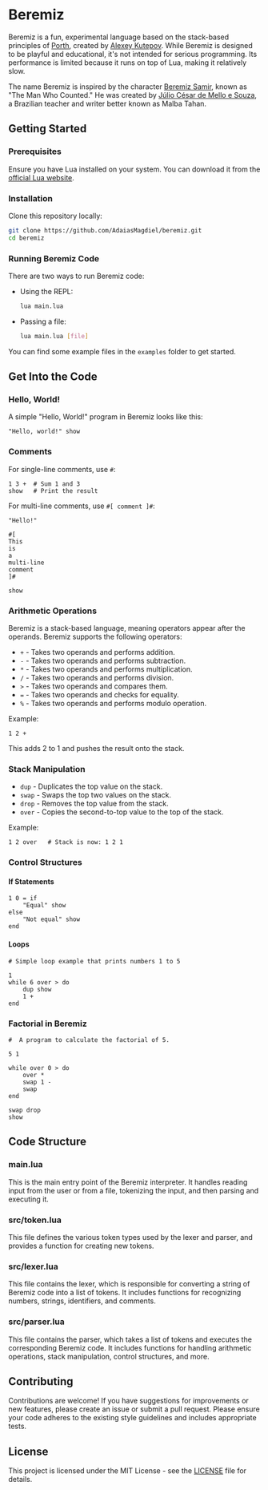 # Beremiz

Beremiz is a fun, experimental language based on the stack-based principles of [Porth](https://gitlab.com/tsoding/porth), created by [Alexey Kutepov](https://twitch.tv/tsoding). While Beremiz is designed to be playful and educational, it's not intended for serious programming. Its performance is limited because it runs on top of Lua, making it relatively slow.

The name Beremiz is inspired by the character [Beremiz Samir](https://en.wikipedia.org/wiki/Beremiz_Samir), known as "The Man Who Counted." He was created by [Júlio César de Mello e Souza](https://en.wikipedia.org/wiki/J%C3%BAlio_C%C3%A9sar_de_Mello_e_Souza), a Brazilian teacher and writer better known as Malba Tahan.

## Getting Started

### Prerequisites

Ensure you have Lua installed on your system. You can download it from the [official Lua website](https://www.lua.org/download.html).

### Installation

Clone this repository locally:

```bash
git clone https://github.com/AdaiasMagdiel/beremiz.git
cd beremiz
```

### Running Beremiz Code

There are two ways to run Beremiz code:

- Using the REPL:
  ```bash
  lua main.lua
  ```

- Passing a file:
  ```bash
  lua main.lua [file]
  ```

You can find some example files in the `examples` folder to get started.

## Get Into the Code

### Hello, World!

A simple "Hello, World!" program in Beremiz looks like this:

```beremiz
"Hello, world!" show
```

### Comments

For single-line comments, use `#`:

```beremiz
1 3 +  # Sum 1 and 3
show   # Print the result
```

For multi-line comments, use `#[ comment ]#`:

```beremiz
"Hello!"

#[
This
is
a
multi-line
comment
]#

show
```

### Arithmetic Operations

Beremiz is a stack-based language, meaning operators appear after the operands. Beremiz supports the following operators:

- `+` - Takes two operands and performs addition.
- `-` - Takes two operands and performs subtraction.
- `*` - Takes two operands and performs multiplication.
- `/` - Takes two operands and performs division.
- `>` - Takes two operands and compares them.
- `=` - Takes two operands and checks for equality.
- `%` - Takes two operands and performs modulo operation.

Example:

```beremiz
1 2 +
```

This adds 2 to 1 and pushes the result onto the stack.

### Stack Manipulation

- `dup` - Duplicates the top value on the stack.
- `swap` - Swaps the top two values on the stack.
- `drop` - Removes the top value from the stack.
- `over` - Copies the second-to-top value to the top of the stack.

Example:

```beremiz
1 2 over   # Stack is now: 1 2 1
```

### Control Structures

#### If Statements

```beremiz
1 0 = if
    "Equal" show
else
    "Not equal" show
end
```

#### Loops

```beremiz
# Simple loop example that prints numbers 1 to 5

1
while 6 over > do
    dup show
    1 +
end
```

### Factorial in Beremiz

```beremiz
#  A program to calculate the factorial of 5.

5 1

while over 0 > do
    over *
    swap 1 -
    swap
end

swap drop
show
```

## Code Structure

### main.lua

This is the main entry point of the Beremiz interpreter. It handles reading input from the user or from a file, tokenizing the input, and then parsing and executing it.

### src/token.lua

This file defines the various token types used by the lexer and parser, and provides a function for creating new tokens.

### src/lexer.lua

This file contains the lexer, which is responsible for converting a string of Beremiz code into a list of tokens. It includes functions for recognizing numbers, strings, identifiers, and comments.

### src/parser.lua

This file contains the parser, which takes a list of tokens and executes the corresponding Beremiz code. It includes functions for handling arithmetic operations, stack manipulation, control structures, and more.

## Contributing

Contributions are welcome! If you have suggestions for improvements or new features, please create an issue or submit a pull request. Please ensure your code adheres to the existing style guidelines and includes appropriate tests.

## License

This project is licensed under the MIT License - see the [LICENSE](LICENSE) file for details.
